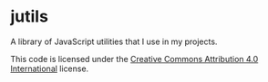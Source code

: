 # jutils

A library of JavaScript utilities that I use in my projects.

This code is licensed under
the [Creative Commons Attribution 4.0 International](https://creativecommons.org/licenses/by/4.0/)
license.
